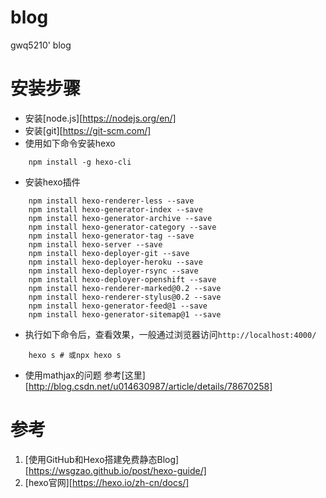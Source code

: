 # blog

gwq5210' blog

# 安装步骤

* 安装[node.js][https://nodejs.org/en/]
* 安装[git][https://git-scm.com/]
* 使用如下命令安装hexo

```shell
    npm install -g hexo-cli
```

* 安装hexo插件

```shell
    npm install hexo-renderer-less --save
    npm install hexo-generator-index --save
    npm install hexo-generator-archive --save
    npm install hexo-generator-category --save
    npm install hexo-generator-tag --save
    npm install hexo-server --save
    npm install hexo-deployer-git --save
    npm install hexo-deployer-heroku --save
    npm install hexo-deployer-rsync --save
    npm install hexo-deployer-openshift --save
    npm install hexo-renderer-marked@0.2 --save
    npm install hexo-renderer-stylus@0.2 --save
    npm install hexo-generator-feed@1 --save
    npm install hexo-generator-sitemap@1 --save
```

* 执行如下命令后，查看效果，一般通过浏览器访问`http://localhost:4000/`

```shell
    hexo s # 或npx hexo s
```

* 使用mathjax的问题
参考[这里][http://blog.csdn.net/u014630987/article/details/78670258]

# 参考

1) [使用GitHub和Hexo搭建免费静态Blog][https://wsgzao.github.io/post/hexo-guide/]
2) [hexo官网][https://hexo.io/zh-cn/docs/]
